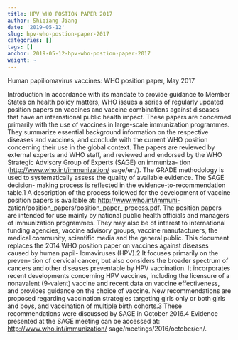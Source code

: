 ```yaml
---
title: HPV WHO POSTION PAPER 2017
author: Shiqiang Jiang
date: '2019-05-12'
slug: hpv-who-postion-paper-2017
categories: []
tags: []
anchor: 2019-05-12-hpv-who-postion-paper-2017
weight: ~
---
```


Human papillomavirus vaccines: WHO position paper, May 2017

Introduction
In accordance with its mandate to provide guidance to Member States on health policy matters, WHO issues a series of regularly updated position papers on vaccines and vaccine combinations against diseases that have an international public health impact. These papers are concerned primarily with the use of vaccines in large-scale immunization programmes. They summarize essential background information on the respective diseases and vaccines, and conclude with the current WHO position concerning their use in the global context.
The papers are reviewed by external experts and WHO staff, and reviewed and endorsed by the WHO Strategic Advisory Group of Experts (SAGE) on immuniza- tion (http://www.who.int/immunization/ sage/en/). The GRADE methodology is used to systematically assess the quality of available evidence. The SAGE decision- making process is reflected in the evidence-to-recommendation table.1 A description of the process followed for the development of vaccine position papers is available at: http://www.who.int/immuni- zation/position_papers/position_paper_ process.pdf.
The position papers are intended for use mainly by national public health officials and managers of immunization programmes. They may also be of interest to international funding agencies, vaccine advisory groups, vaccine manufacturers, the medical community, scientific media and the general public.
This document replaces the 2014 WHO position paper on vaccines against diseases caused by human papil- lomaviruses (HPV).2 It focuses primarily on the preven- tion of cervical cancer, but also considers the broader spectrum of cancers and other diseases preventable by HPV vaccination. It incorporates recent developments concerning HPV vaccines, including the licensure of a nonavalent (9-valent) vaccine and recent data on vaccine effectiveness, and provides guidance on the choice of vaccine. New recommendations are proposed regarding vaccination strategies targeting girls only or both girls and boys, and vaccination of multiple birth cohorts.3 These recommendations were discussed by SAGE in October 2016.4 Evidence presented at the SAGE meeting can be accessed at: http://www.who.int/immunization/ sage/meetings/2016/october/en/.


